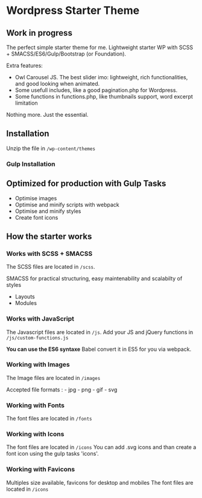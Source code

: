 # Wordpress Starter Theme

## Work in progress

The perfect simple starter theme for me.
Lightweight starter WP with SCSS + SMACSS/ES6/Gulp/Bootstrap (or Foundation).

Extra features:

* Owl Carousel JS. The best slider imo: lightweight, rich functionalities, and good looking when animated.
* Some usefull includes, like a good pagination.php for Wordpress.
* Some functions in functions.php, like thumbnails support, word excerpt limitation

Nothing more. Just the essential.

## Installation

Unzip the file in `/wp-content/themes`

### Gulp Installation

## Optimized for production with Gulp Tasks

* Optimise images
* Optimise and minify scripts with webpack
* Optimise and minify styles
* Create font icons

## How the starter works

### Works with SCSS + SMACSS

The SCSS files are located in `/scss`.

SMACSS for practical structuring, easy maintenability and scalabilty of styles
* Layouts
* Modules

### Works with JavaScript

The Javascript files are located in `/js`.
Add your JS and jQuery functions in `/js/custom-functions.js`

**You can use the ES6 syntaxe** Babel convert it in ES5 for you via webpack.

### Working with Images

The Image files are located in `/images`

Accepted file formats : - jpg - png - gif - svg

### Working with Fonts

The font files are located in `/fonts`

### Working with Icons

The font files are located in `/icons`
You can add .svg icons and than create a font icon using the gulp tasks 'icons'.

### Working with Favicons

Multiples size available, favicons for desktop and mobiles
The font files are located in `/icons`
